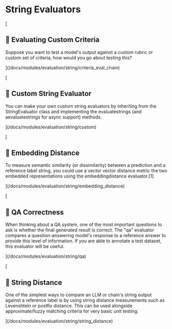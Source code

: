 String Evaluators
=================

[

📄️ Evaluating Custom Criteria
------------------------------

Suppose you want to test a model's output against a custom rubric or custom set of criteria, how would you go about testing this?

](/docs/modules/evaluation/string/criteria_eval_chain)

[

📄️ Custom String Evaluator
---------------------------

You can make your own custom string evaluators by inheriting from the StringEvaluator class and implementing the evaluatestrings (and aevaluatestrings for async support) methods.

](/docs/modules/evaluation/string/custom)

[

📄️ Embedding Distance
----------------------

To measure semantic similarity (or dissimilarity) between a prediction and a reference label string, you could use a vector vector distance metric the two embedded representations using the embeddingdistance evaluator.\[1\]

](/docs/modules/evaluation/string/embedding_distance)

[

📄️ QA Correctness
------------------

When thinking about a QA system, one of the most important questions to ask is whether the final generated result is correct. The "qa" evaluator compares a question-answering model's response to a reference answer to provide this level of information. If you are able to annotate a test dataset, this evaluator will be useful.

](/docs/modules/evaluation/string/qa)

[

📄️ String Distance
-------------------

One of the simplest ways to compare an LLM or chain's string output against a reference label is by using string distance measurements such as Levenshtein or postfix distance. This can be used alongside approximate/fuzzy matching criteria for very basic unit testing.

](/docs/modules/evaluation/string/string_distance)
